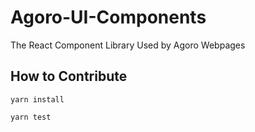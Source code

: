 # Agoro-UI-Components

The React Component Library Used by Agoro Webpages

## How to Contribute

`yarn install`

`yarn test`
